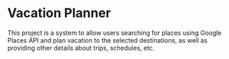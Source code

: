 # Vacation Planner

This project is a system to allow users searching for places using Google Places API and plan vacation to the selected destinations, as well as providing other details about trips, schedules, etc.